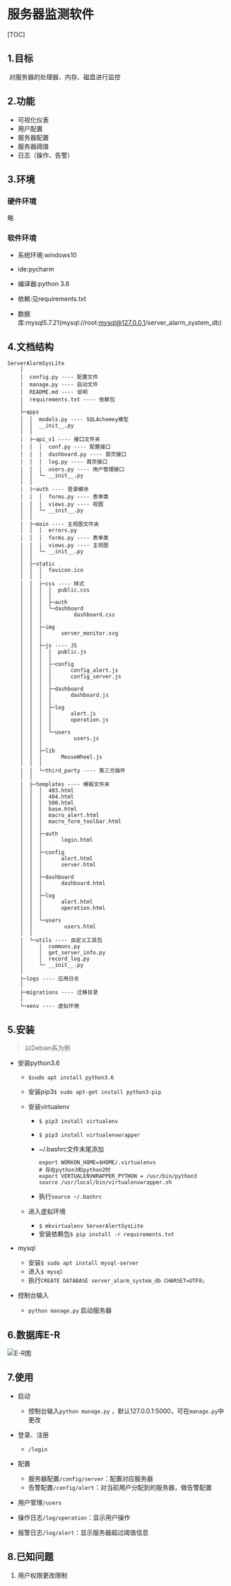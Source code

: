 # 服务器监测软件

[TOC]

## 1.目标

​	对服务器的处理器、内存、磁盘进行监控

## 2.功能

 - 可视化仪表
 - 用户配置
 - 服务器配置
 - 服务器阈值
 - 日志（操作、告警）

## 3.环境

### 硬件环境

略

### 软件环境

- 系统环境:windows10


- ide:pycharm

- 编译器:python 3.6

- 依赖:见requirements.txt

- 数据库:mysql5.7.21(mysql://root:mysql@127.0.0.1/server_alarm_system_db)

## 4.文档结构
```
ServerAlarmSysLite
	│
	│  config.py ---- 配置文件
	│  manage.py ---- 启动文件
	│  README.md ---- 说明
	│  requirements.txt ---- 依赖包
	│  
	├─apps
	│  │  models.py ---- SQLAchemey模型
	│  │  __init__.py
	│  │  
	│  ├─api_v1 ---- 接口文件夹
	│  │  │  conf.py ---- 配置接口
	│  │  │  dashboard.py ---- 首页接口
	│  │  │  log.py ---- 首页接口
	│  │  │  users.py ---- 用户管理接口
	│  │  └─ __init__.py
	│  │          
	│  ├─auth ---- 登录模块
	│  │  │  forms.py ---- 表单类
	│  │  │  views.py ---- 视图
	│  │  └─ __init__.py
	│  │          
	│  ├─main ---- 主视图文件夹
	│  │  │  errors.py
	│  │  │  forms.py ---- 表单类
	│  │  │  views.py ---- 主视图
	│  │  └─ __init__.py
	│  │          
	│  ├─static
	│  │  │  favicon.ico
	│  │  │  
	│  │  ├─css ---- 样式
	│  │  │  │  public.css
	│  │  │  │  
	│  │  │  ├─auth
	│  │  │  └─dashboard
	│  │  │          dashboard.css
	│  │  │          
	│  │  ├─img
	│  │  │      server_monitor.svg
	│  │  │      
	│  │  ├─js ---- JS
	│  │  │  │  public.js
	│  │  │  │  
	│  │  │  ├─config
	│  │  │  │      config_alert.js
	│  │  │  │      config_server.js
	│  │  │  │      
	│  │  │  ├─dashboard
	│  │  │  │      dashboard.js
	│  │  │  │      
	│  │  │  ├─log
	│  │  │  │      alert.js
	│  │  │  │      operation.js
	│  │  │  │      
	│  │  │  └─users
	│  │  │          users.js
	│  │  │          
	│  │  ├─lib
	│  │  │      MouseWheel.js
	│  │  │      
	│  │  └─third_party ---- 第三方插件
	│  │ 
	│  ├─templates ---- 模板文件夹
	│  │  │  403.html
	│  │  │  404.html
	│  │  │  500.html
	│  │  │  base.html
	│  │  │  macro_alert.html
	│  │  │  macro_form_toolbar.html
	│  │  │  
	│  │  ├─auth
	│  │  │      login.html
	│  │  │      
	│  │  ├─config
	│  │  │      alert.html
	│  │  │      server.html
	│  │  │      
	│  │  ├─dashboard
	│  │  │      dashboard.html
	│  │  │      
	│  │  ├─log
	│  │  │      alert.html
	│  │  │      operation.html
	│  │  │      
	│  │  └─users
	│  │          users.html
	│  │          
	│  └─utils ---- 自定义工具包
	│     │  commons.py
	│     │  get_server_info.py
	│     │  record_log.py
	│     └─ __init__.py 
	│          
	├─logs ---- 应用日志
	│      
	├─migrations ---- 迁移目录
	│          
	└─venv ---- 虚拟环境
```



## 5.安装

> 以Debian系为例

- 安装python3.6

  - `$sudo apt install python3.6`

  - 安装pip3`$ sudo apt-get install python3-pip`

  - 安装virtualenv

    - `$ pip3 install virtualenv`

    - `$ pip3 install virtualenvwrapper`

    - ~/.bashrc文件末尾添加

      ```
      export WORKON_HOME=$HOME/.virtualenvs 
      # 存在python3和python2时
      export VERTUALENVWRAPPER_PYTHON = /usr/bin/python3
      source /usr/local/bin/virtualenvwrapper.sh
      ```
    - 执行`source ~/.bashrc`

  - 进入虚拟环境

    - `$ mkvirtualenv ServerAlertSysLite`
    - 安装依赖包`$ pip install -r requirements.txt`

- mysql

  - 安装`$ sudo apt install mysql-server`
  - 进入`$ mysql`
  - 执行`CREATE DATABASE server_alarm_system_db CHARSET=UTF8;`

- 控制台输入

  - `python manage.py` 启动服务器

## 6.数据库E-R

![E-R图](https://note.youdao.com/yws/public/resource/49419d5db1b287ed357e5391ac3f68de/xmlnote/1FE1551C30AF495CAE8D1A1798DB56F0/10625)

## 7.使用

- 启动
  - 控制台输入`python manage.py` ，默认127.0.0.1:5000，可在`manage.py`中更改


- 登录、注册

  - `/login`
- 配置
  - 服务器配置`/config/server`：配置对应服务器
  - 告警配置`/config/alert`：对当前用户分配到的服务器，做告警配置
- 用户管理`/users`
- 操作日志`/log/operation`：显示用户操作
- 报警日志`/log/alert`：显示服务器超过阈值信息

## 8.已知问题

1. 用户权限更改限制